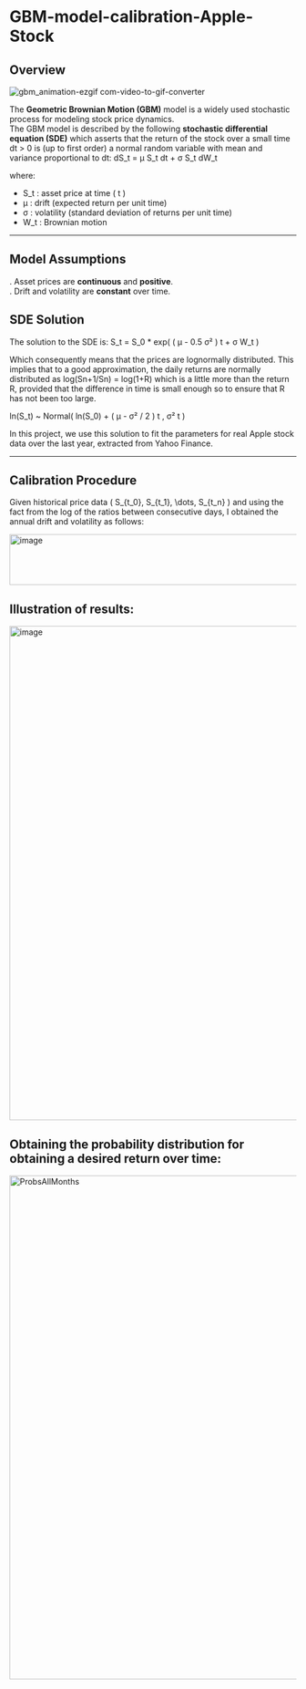 # GBM-model-calibration-Apple-Stock
## Overview
![gbm_animation-ezgif com-video-to-gif-converter](https://github.com/user-attachments/assets/2f851869-5b6b-430c-b488-9288fef93baa)


The **Geometric Brownian Motion (GBM)** model is a widely used stochastic process for modeling stock price dynamics.  
The GBM model is described by the following **stochastic differential equation (SDE)** which asserts that the return of the stock over a small time dt > 0 is (up to first order) a normal random variable with mean and variance proportional to dt:
 dS_t = μ S_t dt + σ S_t dW_t

where:
-  S_t : asset price at time \( t \)  
-  μ : drift (expected return per unit time)  
-  σ : volatility (standard deviation of returns per unit time)  
-  W_t : Brownian motion

---

## Model Assumptions
. Asset prices are **continuous** and **positive**.  
. Drift and volatility are **constant** over time.  
  
## SDE Solution
The solution to the SDE is:
S_t = S_0 * exp( ( μ - 0.5 σ² ) t + σ W_t )

Which consequently means that the prices are lognormally distributed. This implies that to a good approximation, the daily returns are normally distributed as log(Sn+1/Sn) = log(1+R) which is a little more than the return R, provided that the difference in time is small enough so to ensure that R has not been too large.

ln(S_t) ~ Normal( ln(S_0) + ( μ - σ² / 2 ) t ,  σ² t )

In this project, we use this solution to fit the parameters for real Apple stock data over the last year, extracted from Yahoo Finance.

---

## Calibration Procedure
Given historical price data \( S_{t_0}, S_{t_1}, \dots, S_{t_n} \) and using the fact from the log of the ratios between consecutive days, I obtained the annual drift and volatility as follows:

<img width="649" height="89" alt="image" src="https://github.com/user-attachments/assets/ee300bb7-5020-4572-a0aa-2d9210910637" />

## Illustration of results:

<img width="1675" height="867" alt="image" src="https://github.com/user-attachments/assets/a44c9cde-95aa-4d58-970a-96f207bdeaa2" />


## Obtaining the probability distribution for obtaining a desired return over time:
<img width="1657" height="884" alt="ProbsAllMonths" src="https://github.com/user-attachments/assets/de9c6d42-be14-49fc-8fb1-0150c5106e37" />



